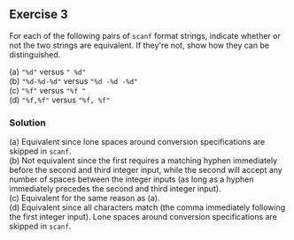 ## Exercise 3
For each of the following pairs of `scanf` format strings, indicate whether or not the two strings are equivalent. If they're not, show how they can be distinguished.

(a) `"%d"` versus `" %d"`</br>
(b) `"%d-%d-%d"` versus `"%d -%d -%d"`</br>
(c) `"%f"` versus `"%f "`</br>
(d) `"%f,%f"` versus `"%f, %f"`

### Solution
(a) Equivalent since lone spaces around conversion specifications are skipped in `scanf`.</br>
(b) Not equivalent since the first requires a matching hyphen immediately before the second and third integer input, while the second will accept any number of spaces between the integer inputs (as long as a hyphen immediately precedes the second and third integer input).</br>
(c) Equivalent for the same reason as (a).</br>
(d) Equivalent since all characters match (the comma immediately following the first integer input). Lone spaces around conversion specifications are skipped in `scanf`.